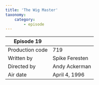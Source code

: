 ```yaml
---
title: 'The Wig Master'
taxonomy:
    category:
        - episode
---
```


| Episode 19 | |
|-----------------|--------------------------------|
| Production code | 719                            |
| Written by      | Spike Feresten |
| Directed by     | Andy Ackerman                   |
| Air date        | April 4, 1996                   |
